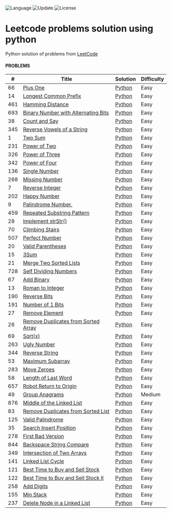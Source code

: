![Language](https://img.shields.io/badge/Language-Python-orange.svg?logo=Python&logoColor=yellow) ![Update](https://img.shields.io/badge/Update-Daily-orange) ![License](https://img.shields.io/badge/License-MIT-green.svg) 


# Leetcode problems solution using python
Python solution of problems from [LeetCode](https://leetcode.com/)

#### PROBLEMS

| # | Title | Solution | Difficulty |
|---| ----- | -------- | ---------- |
|66|[Plus One](https://leetcode.com/problems/plus-one/)|[Python](./66.py)|Easy|
|14|[Longest Common Prefix](https://leetcode.com/problems/longest-common-prefix/)|[Python](./14.py)|Easy|
|461|[Hamming Distance](https://leetcode.com/problems/hamming-distance/)|[Python](./461.py)|Easy|
|693|[Binary Number with Alternating Bits](https://leetcode.com/problems/binary-number-with-alternating-bits/)|[Python](./693.py)|Easy|
|38|[Count and Say](https://leetcode.com/problems/count-and-say/)|[Python](./38.py)|Easy|
|345|[Reverse Vowels of a String](https://leetcode.com/problems/reverse-vowels-of-a-string/)|[Python](./345.py)|Easy|
|1|[Two Sum](https://leetcode.com/problems/two-sum/)|[Python](./1.py)|Easy|
|231|[Power of Two](https://leetcode.com/problems/power-of-two/)|[Python](./231.py)|Easy|
|326|[Power of Three](https://leetcode.com/problems/power-of-three/)|[Python](./326.py)|Easy|
|342|[Power of Four](https://leetcode.com/problems/power-of-four/)|[Python](./342.py)|Easy|
|136|[Single Number](https://leetcode.com/problems/single-number/)|[Python](./136.py)|Easy|
|268|[Missing Number](https://leetcode.com/problems/missing-number/)|[Python](./268.py)|Easy|
|7|[Reverse Integer](https://leetcode.com/problems/reverse-integer/)|[Python](./7.py)|Easy|
|202|[Happy Number](https://leetcode.com/problems/happy-number/)|[Python](./202.py)|Easy|
|9|[Palindrome Number.](https://leetcode.com/problems/palindrome-number/)|[Python](./9.py)|Easy|
|459|[Repeated Substring Pattern](https://leetcode.com/problems/repeated-substring-pattern/)|[Python](./459.py)|Easy|
|28|[Implement strStr()](https://leetcode.com/problems/implement-strstr/)|[Python](./28.py)|Easy|
|70|[Climbing Stairs](https://leetcode.com/problems/climbing-stairs/)|[Python](./70.py)|Easy|
|507|[Perfect Number](https://leetcode.com/problems/perfect-number/)|[Python](./507.py)|Easy|
|20|[Valid Parentheses](https://leetcode.com/problems/valid-parentheses/)|[Python](./20.py)|Easy|
|15|[3Sum](https://leetcode.com/problems/3sum/)|[Python](./15.py)|Easy|
|21|[Merge Two Sorted Lists](https://leetcode.com/problems/merge-two-sorted-lists/)|[Python](./21.py)|Easy|
|728|[Self Dividing Numbers](https://leetcode.com/problems/self-dividing-numbers/)|[Python](./728.py)|Easy|
|67|[Add Binary](https://leetcode.com/problems/add-binary/)|[Python](./67.py)|Easy|
|13|[Roman to Integer](https://leetcode.com/problems/roman-to-integer/)|[Python](./13.py)|Easy|
|190|[Reverse Bits](https://leetcode.com/problems/reverse-bits/)|[Python](./190.py)|Easy|
|191|[Number of 1 Bits](https://leetcode.com/problems/number-of-1-bits/)|[Python](./191.py)|Easy|
|27|[Remove Element](https://leetcode.com/problems/remove-element/)|[Python](./27.py)|Easy|
|26|[Remove Duplicates from Sorted Array](https://leetcode.com/problems/remove-duplicates-from-sorted-array/)|[Python](./26.py)|Easy|
|69|[Sqrt(x)](https://leetcode.com/problems/sqrtx/)|[Python](./69.py)|Easy|
|263|[Ugly Number](https://leetcode.com/problems/ugly-number/)|[Python](./263.py)|Easy|
|344|[Reverse String](https://leetcode.com/problems/reverse-string/)|[Python](./344.py)|Easy|
|53|[Maximum Subarray](https://leetcode.com/problems/maximum-subarray/)|[Python](./53.py)|Easy|
|283|[Move Zeroes](https://leetcode.com/problems/move-zeroes/)|[Python](./283.py)|Easy|
|58|[Length of Last Word](https://leetcode.com/problems/length-of-last-word/)|[Python](./58.py)|Easy|
|657|[Robot Return to Origin](https://leetcode.com/problems/robot-return-to-origin/)|[Python](./657.py)|Easy|
|49|[Group Anagrams](https://leetcode.com/problems/group-anagrams/)|[Python](./49.py)|Medium|
|876|[Middle of the Linked List](https://leetcode.com/problems/middle-of-the-linked-list/)|[Python](./876.py)|Easy|
|83|[Remove Duplicates from Sorted List](https://leetcode.com/problems/remove-duplicates-from-sorted-list/)|[Python](./83.py)|Easy|
|125|[Valid Palindrome](https://leetcode.com/problems/valid-palindrome/)|[Python](./125.py)|Easy|
|35|[Search Insert Position](https://leetcode.com/problems/search-insert-position/)|[Python](./35.py)|Easy|
|278|[First Bad Version](https://leetcode.com/problems/first-bad-version/)|[Python](./278.py)|Easy|
|844|[Backspace String Compare](https://leetcode.com/problems/backspace-string-compare/)|[Python](./844.py)|Easy|
|349|[Intersection of Two Arrays](https://leetcode.com/problems/intersection-of-two-arrays/)|[Python](./349.py)|Easy|
|141|[Linked List Cycle](https://leetcode.com/problems/linked-list-cycle/)|[Python](./141.py)|Easy|
|121|[ Best Time to Buy and Sell Stock](https://leetcode.com/problems/best-time-to-buy-and-sell-stock/)|[Python](./121.py)|Easy|
|122|[ Best Time to Buy and Sell Stock II](https://leetcode.com/problems/best-time-to-buy-and-sell-stock-ii/)|[Python](./122.py)|Easy|
|258|[Add Digits](https://leetcode.com/problems/add-digits/)|[Python](./258.py)|Easy|
|155|[Min Stack](https://leetcode.com/problems/min-stack/)|[Python](./155.py)|Easy|
|237|[Delete Node in a Linked List](https://leetcode.com/problems/delete-node-in-a-linked-list/)|[Python](./237.py)|Easy|
 
